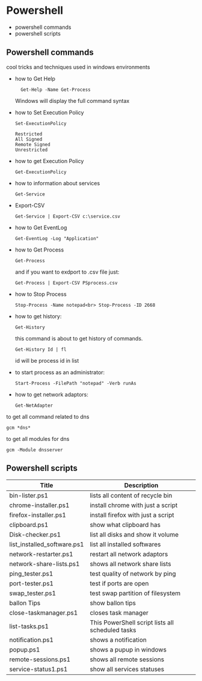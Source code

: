 # Powershell

<ul>
<li>powershell commands</li>
<li>powershell scripts</li>
</ul>





## Powershell commands
cool tricks and techniques used in windows environments

<ul>
<li>how to Get Help
  
      Get-Help -Name Get-Process

Windows will display the full command syntax
</li>
<li>how to Set Execution Policy

    Set-ExecutionPolicy

    Restricted 
    All Signed
    Remote Signed
    Unrestricted
</li>
<li>how to get Execution Policy

    Get-ExecutionPolicy

</li>
<li>how to information about services

    Get-Service

</li>

<li>Export-CSV

    Get-Service | Export-CSV c:\service.csv

</li>

<li>how to Get EventLog

    Get-EventLog -Log "Application"

</li>
<li>how to  Get Process

    Get-Process

and if you want to exdport to .csv file just:

    Get-Process | Export-CSV PSprocess.csv



</li>

<li>how to  Stop Process

    Stop-Process -Name notepad<br> Stop-Process -ID 2668

</li>

<li>how to get history:

    Get-History

this command is about to get history of commands.

     
    Get-History Id | fl
 
id will be process id in list

</li>


<li>to start process as an administrator:


    Start-Process -FilePath "notepad" -Verb runAs


</li>
<li>how to get network adaptors:


    Get-NetAdapter

</li>

</ul>


to get all command related to dns
    
    gcm *dns*


to get all modules for dns

    gcm -Module dnsserver




## Powershell scripts

| Title | Description |
|--- | --- |
| bin-lister.ps1| lists all content of recycle bin | 
| chrome-installer.ps1| install chrome with just a script | 
| firefox-installer.ps1 |install firefox with just a script |
| clipboard.ps1 | show what clipboard has | 
| Disk-checker.ps1 | list all disks and show it volume |  
| list_installed_software.ps1 | list all installed softwares| 
| network-restarter.ps1 | restart all network adaptors | 
| network-share-lists.ps1 | shows all network share lists | 
| ping_tester.ps1| test quality of network by ping | 
| port-tester.ps1 | test if ports are open | 
|swap_tester.ps1|test swap partition of filesystem|
|ballon Tips|show ballon tips|
|close-taskmanager.ps1|closes task manager|
|list-tasks.ps1|This PowerShell script lists all scheduled tasks|
|notification.ps1|shows a notification|
|popup.ps1|shows a pupup in windows|
|remote-sessions.ps1|shows all remote sessions|
|service-status1.ps1|show all services statuses|

